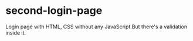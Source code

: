 # second-login-page
Login page with HTML, CSS without any JavaScript.But there's a validation inside it.
